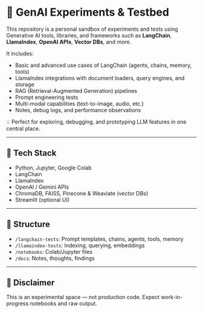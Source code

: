 # 🧪 GenAI Experiments & Testbed

This repository is a personal sandbox of experiments and tests using Generative AI tools, libraries, and frameworks such as **LangChain**, **LlamaIndex**, **OpenAI APIs**, **Vector DBs**, and more.

It includes:
- Basic and advanced use cases of LangChain (agents, chains, memory, tools)
- LlamaIndex integrations with document loaders, query engines, and storage
- RAG (Retrieval-Augmented Generation) pipelines
- Prompt engineering tests
- Multi-modal capabilities (text-to-image, audio, etc.)
- Notes, debug logs, and performance observations

💡 Perfect for exploring, debugging, and prototyping LLM features in one central place.

---

## 🧰 Tech Stack
- Python, Jupyter, Google Colab
- LangChain
- LlamaIndex
- OpenAI / Gemini APIs
- ChromaDB, FAISS, Pinecone & Weaviate (vector DBs)
- Streamlit (optional UI)

---

## 📁 Structure
- `/langchain-tests`: Prompt templates, chains, agents, tools, memory
- `/llamaindex-tests`: Indexing, querying, embeddings
- `/notebooks`: Colab/Jupyter files
- `/docs`: Notes, thoughts, findings

---

## 🚧 Disclaimer
This is an experimental space — not production code. Expect work-in-progress notebooks and raw output.

